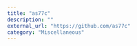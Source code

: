 ```yaml
---
title: "as77c"
description: ""
external_url: "https://github.com/as77c"
category: "Miscellaneous"
---
```

